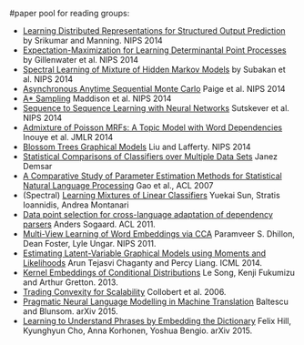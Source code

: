 #paper pool for reading groups:
* [Learning Distributed Representations for Structured Output Prediction](http://svivek.com/research/publications/SrikumarMa2014.pdf) by Srikumar and Manning. NIPS 2014
* [Expectation-Maximization for Learning Determinantal Point Processes](http://web.eecs.umich.edu/~kulesza/pubs/em_nips14.pdf) by Gillenwater et al. NIPS 2014
* [Spectral Learning of Mixture of Hidden Markov Models](http://bariskurt.com/wp-content/uploads/2013/12/mmarkov.pdf) by Subakan et al. NIPS 2014
* [Asynchronous Anytime Sequential Monte Carlo](http://arxiv.org/abs/1407.2864) Paige et al. NIPS 2014
* [A* Sampling](http://www.cs.toronto.edu/~cmaddis/pubs/astar.pdf) Maddison et al. NIPS 2014
* [Sequence to Sequence Learning with Neural Networks](http://arxiv.org/abs/1409.3215) Sutskever et al. NIPS 2014
* [Admixture of Poisson MRFs: A Topic Model with Word Dependencies](http://jmlr.org/proceedings/papers/v32/inouye14.pdf) Inouye et al. JMLR 2014
* [Blossom Trees Graphical Models](http://papers.nips.cc/paper/5316-blossom-tree-graphical-models.pdf) Liu and Lafferty. NIPS 2014
* [Statistical Comparisons of Classifiers over Multiple Data Sets](http://www.jmlr.org/papers/volume7/demsar06a/demsar06a.pdf) Janez Demsar
* [A Comparative Study of Parameter Estimation Methods for Statistical Natural Language Processing](https://homes.cs.washington.edu/~galen/files/gao07comparative.pdf) Gao et al., ACL 2007
* (Spectral) [Learning Mixtures of Linear Classifiers](http://arxiv.org/pdf/1311.2547v4.pdf) Yuekai Sun, Stratis Ioannidis, Andrea Montanari
* [Data point selection for cross-language adaptation of dependency parsers](http://www.aclweb.org/anthology/P11-2120) Anders Sogaard. ACL 2011.
* [Multi-View Learning of Word Embeddings via CCA](http://papers.nips.cc/paper/4193-multi-view-learning-of-word-embeddings-via-cca.pdf) Paramveer S. Dhillon, Dean Foster, Lyle Ungar. NIPS 2011.
* [Estimating Latent-Variable Graphical Models using Moments and Likelihoods](http://cs.stanford.edu/~pliang/papers/graphical-icml2014.pdf) Arun Tejasvi Chaganty and Percy Liang. ICML 2014.
* [Kernel Embeddings of Conditional Distributions](http://www.gatsby.ucl.ac.uk/~gretton/papers/SonFukGre13.pdf) Le Song, Kenji Fukumizu and Arthur Gretton. 2013.
* [Trading Convexity for Scalability](http://www.kyb.mpg.de/fileadmin/user_upload/files/publications/attachments/icml_3917%5b0%5d.pdf) Collobert et al. 2006.
* [Pragmatic Neural Language Modelling in Machine Translation](http://arxiv.org/pdf/1412.7119v3.pdf) Baltescu and Blunsom. arXiv 2015.
* [Learning to Understand Phrases by Embedding the Dictionary](http://arxiv.org/abs/1504.00548) Felix Hill, Kyunghyun Cho, Anna Korhonen, Yoshua Bengio. arXiv 2015.
